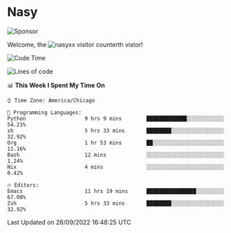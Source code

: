 # Nasy

<!--
<p align="center">
<img height="200" src="https://github-readme-stats.vercel.app/api?username=nasyxx&count_private=true&show_icons=true&theme=dracula&include_all_commits=true"/>
<img height="200" src="https://github-readme-stats.vercel.app/api/top-langs/?username=nasyxx&theme=dracula&hide=html,jupyter+notebook&count_private=true&show_icons=true"/>
</p>

  
----------------
-->

![Sponsor](https://img.shields.io/static/v1.svg?label=Sponsor&message=%E2%9D%A4&logo=GitHub&style=flat&color=pink)
 
Welcome, the ![nasyxx visitor counter](https://count.getloli.com/get/@nasyxx?theme=rule34)th vistor!
 
<!--START_SECTION:waka-->
![Code Time](http://img.shields.io/badge/Code%20Time-2%2C660%20hrs%2039%20mins-blue)

![Lines of code](https://img.shields.io/badge/From%20Hello%20World%20I%27ve%20Written-5%20Million%20lines%20of%20code-blue)

📊 **This Week I Spent My Time On** 

```text
⌚︎ Time Zone: America/Chicago

💬 Programming Languages: 
Python                   9 hrs 9 mins        █████████████░░░░░░░░░░░░   54.21% 
sh                       5 hrs 33 mins       ████████░░░░░░░░░░░░░░░░░   32.92% 
Org                      1 hr 53 mins        ██░░░░░░░░░░░░░░░░░░░░░░░   11.16% 
Bash                     12 mins             ░░░░░░░░░░░░░░░░░░░░░░░░░   1.24% 
Nix                      4 mins              ░░░░░░░░░░░░░░░░░░░░░░░░░   0.42%

🔥 Editors: 
Emacs                    11 hrs 19 mins      ████████████████░░░░░░░░░   67.08% 
Zsh                      5 hrs 33 mins       ████████░░░░░░░░░░░░░░░░░   32.92%

```


 Last Updated on 26/09/2022 16:48:25 UTC
<!--END_SECTION:waka-->

<!-- ![visitors](https://visitor-badge.laobi.icu/badge?page_id=nasyxx.nasyxx) -->
